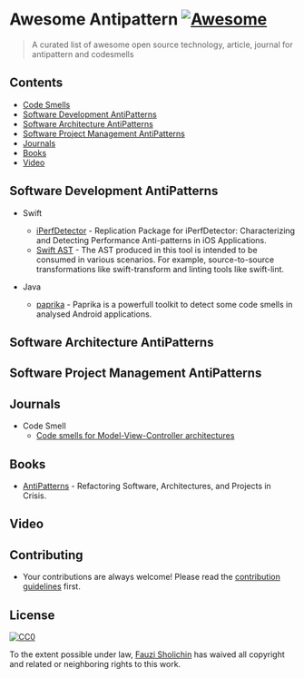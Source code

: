 
# Awesome Antipattern [![Awesome](https://awesome.re/badge.svg)](https://awesome.re)

> A curated list of awesome open source technology, article, journal for antipattern and codesmells

## Contents

- [Code Smells](#code-smells)
- [Software Development AntiPatterns](#software-development-antipatterns)
- [Software Architecture AntiPatterns](#software-architecture-patterns)
- [Software Project Management AntiPatterns](#software-project-management-antipatterns)
- [Journals](#journals)
- [Books](#books)
- [Video](#video)

## Software Development AntiPatterns

- Swift
	- [iPerfDetector](https://github.com/saraseif/iPerfDetector) - Replication Package for iPerfDetector: Characterizing and       Detecting Performance Anti-patterns in iOS Applications.
	- [Swift AST](https://github.com/yanagiba/swift-ast) - The AST produced in this tool is intended to be consumed in various     scenarios. For example, source-to-source transformations like swift-transform and linting tools like swift-lint.

- Java
	- [paprika](https://github.com/GeoffreyHecht/paprika) - Paprika is a powerfull toolkit to detect some code smells in analysed Android applications.



## Software Architecture AntiPatterns

## Software Project Management AntiPatterns

## Journals

- Code Smell
	- [Code smells for Model-View-Controller architectures](https://link.springer.com/article/10.1007/s10664-017-9540-2)
	
## Books

- [AntiPatterns](https://ff.tu-sofia.bg/~bogi/knigi/SE/Wiley%20-%20AntiPatterns,%20Refactoring%20Software,%20Architectures,%20and%20Projects%20in%20Crisis.pdf) - Refactoring Software, Architectures, and Projects in Crisis.

## Video

## Contributing
- Your contributions are always welcome! Please read the [contribution guidelines](contributing.md) first.

## License

[![CC0](http://mirrors.creativecommons.org/presskit/buttons/88x31/svg/cc-zero.svg)](https://creativecommons.org/publicdomain/zero/1.0/)

To the extent possible under law, [Fauzi Sholichin](https://github.com/fauzisho) has waived all copyright and related or neighboring rights to this work.
